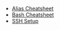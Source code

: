 * [Alias Cheatsheet](https://wiki.simonpeier.net/man/alias-cheatsheet)
* [Bash Cheatsheet](https://wiki.simonpeier.net/man/bash-cheatsheet)
* [SSH Setup](https://wiki.simonpeier.net/man/ssh-setup)
